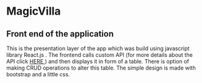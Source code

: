 # MagicVilla

## Front end of the application

<p>
This is the presentation layer of the app which was build using javascript library React.js . The frontend calls custom API (for more details about the API click <a href="https://github.com/levi7x/MagicVilla_API"> HERE </a> ) and then displays it in form of a table. There is option of making CRUD operations to alter this table. The simple design is made with bootstrap and a little css.
</p>
